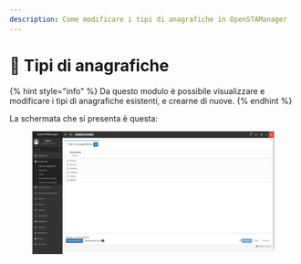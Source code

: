 ```yaml
---
description: Come modificare i tipi di anagrafiche in OpenSTAManager
---
```


# 🦠 Tipi di anagrafiche

{% hint style="info" %}
Da questo modulo è possibile visualizzare e modificare i tipi di anagrafiche esistenti, e crearne di nuove.
{% endhint %}

La schermata che si presenta è questa:

<figure><img src="../../../.gitbook/assets/immagine (380).png" alt=""><figcaption></figcaption></figure>
